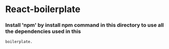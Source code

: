 # React-boilerplate

### Install 'npm' by install npm command in this directory to use all the dependencies used in this
    boilerplate.

